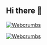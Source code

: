 ## Hi there 👋

[![Webcrumbs](https://bkb3nheanaraglvb.public.blob.vercel-storage.com/thumbnails/8a5f266957e8241957b9c667775cf7ef8db77cad5ded39bc551c902632e1c817_1bfe7879c1d20a01a2f9e22baf463016d8c06d7690f65d1087226ffecfa10a1a-FPrteeAnwQ7qfUKhwzlmoK1ekovbii.png)](https://tools.webcrumbs.org/frontend-ai?hash=8a5f266957e8241957b9c667775cf7ef8db77cad5ded39bc551c902632e1c817&theme=1bfe7879c1d20a01a2f9e22baf463016d8c06d7690f65d1087226ffecfa10a1a)

[![Webcrumbs](https://bkb3nheanaraglvb.public.blob.vercel-storage.com/thumbnails/31b2aa9b214811dcf80b710788182d507488911fd89d0c1192c0a3462cd6d839_4e42c9c83e65afcb01711d9122e277c511eea311440b2226b929f0a12ba1c9e9-jqzJuCcy4vmPutwcU0tWkPsL2OgbRt.png)](https://tools.webcrumbs.org/frontend-ai?hash=31b2aa9b214811dcf80b710788182d507488911fd89d0c1192c0a3462cd6d839&theme=4e42c9c83e65afcb01711d9122e277c511eea311440b2226b929f0a12ba1c9e9)
